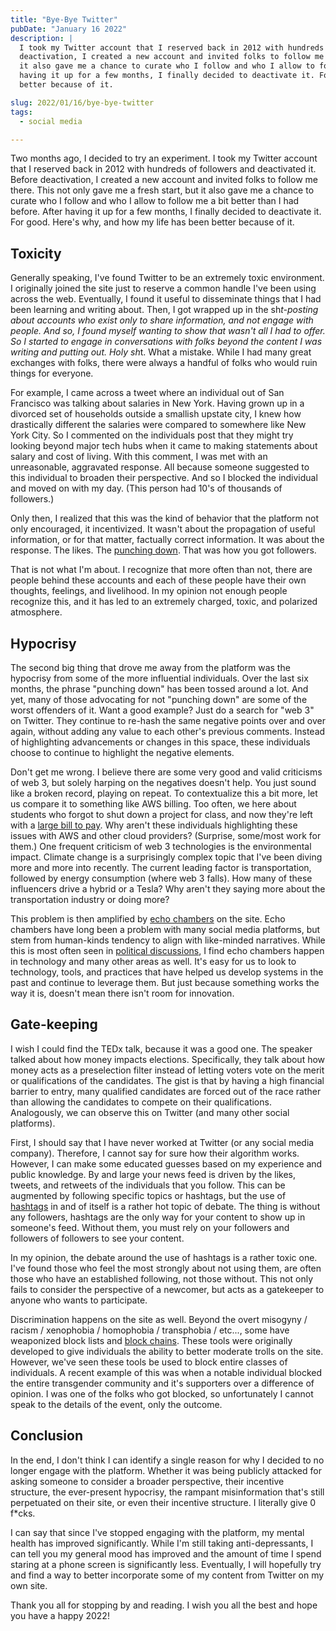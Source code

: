 ```yaml
---
title: "Bye-Bye Twitter"
pubDate: "January 16 2022"
description: |
  I took my Twitter account that I reserved back in 2012 with hundreds of followers and deactivated it. Before
  deactivation, I created a new account and invited folks to follow me there. This not only gave me a fresh start, but
  it also gave me a chance to curate who I follow and who I allow to follow me a bit better than I had before. After
  having it up for a few months, I finally decided to deactivate it. For good. Here's why, and how my life has been
  better because of it.

slug: 2022/01/16/bye-bye-twitter
tags:
  - social media

---
```


Two months ago, I decided to try an experiment. I took my Twitter account that I reserved back in 2012 with hundreds of 
followers and deactivated it. Before deactivation, I created a new account and invited folks to follow me there. This
not only gave me a fresh start, but it also gave me a chance to curate who I follow and who I allow to follow me a bit
better than I had before. After having it up for a few months, I finally decided to deactivate it. For good. Here's why,
and how my life has been better because of it.

<!--more-->

## Toxicity

Generally speaking, I've found Twitter to be an extremely toxic environment. I originally joined the site just to
reserve a common handle I've been using across the web. Eventually, I found it useful to disseminate things that I had
been learning and writing about. Then, I got wrapped up in the sh*t-posting about accounts who exist only to share
information, and not engage with people. And so, I found myself wanting to show that wasn't all I had to offer. So I 
started to engage in conversations with folks beyond the content I was writing and putting out. Holy sh*t. What a 
mistake. While I had many great exchanges with folks, there were always a handful of folks who would ruin things for 
everyone.

For example, I came across a tweet where an individual out of San Francisco was talking about salaries in New York. 
Having grown up in a divorced set of households outside a smallish upstate city, I knew how drastically different the 
salaries were compared to somewhere like New York City. So I commented on the individuals post that they might try
looking beyond major tech hubs when it came to making statements about salary and cost of living. With this comment, 
I was met with an unreasonable, aggravated response. All because someone suggested to this individual to broaden their 
perspective. And so I blocked the individual and moved on with my day. (This person had 10's of thousands of followers.)

Only then, I realized that this was the kind of behavior that the platform not only encouraged, it incentivized. 
It wasn't about the propagation of useful information, or for that matter, factually correct information. It was about 
the response. The likes. The [punching down][]. That was how you got followers. 

That is not what I'm about. I recognize that more often than not, there are people behind these accounts and each of 
these people have their own thoughts, feelings, and livelihood. In my opinion not enough people recognize this, and it
has led to an extremely charged, toxic, and polarized atmosphere.

[punching down]: https://www.urbandictionary.com/define.php?term=punching%20down

## Hypocrisy 

The second big thing that drove me away from the platform was the hypocrisy from some of the more influential 
individuals. Over the last six months, the phrase "punching down" has been tossed around a lot. And yet, many of those 
advocating for not "punching down" are some of the worst offenders of it. Want a good example? Just do a search for 
"web 3" on Twitter. They continue to re-hash the same negative points over and over again, without adding any value to 
each other's previous comments. Instead of highlighting advancements or changes in this space, these individuals choose 
to continue to highlight the negative elements.

Don't get me wrong. I believe there are some very good and valid criticisms of web 3, but solely harping on the
negatives doesn't help. You just sound like a broken record, playing on repeat. To contextualize this a bit more, let us
compare it to something like AWS billing. Too often, we here about students who forgot to shut down a project for class, 
and now they're left with a [large bill to pay][]. Why aren't these individuals highlighting these issues with AWS and 
other cloud providers? (Surprise, some/most work for them.) One frequent criticism of web 3 technologies is the
environmental impact. Climate change is a surprisingly complex topic that I've been diving more and more into recently.
The current leading factor is transportation, followed by energy consumption (where web 3 falls). How many of these
influencers drive a hybrid or a Tesla? Why aren't they saying more about the transportation industry or doing more?

This problem is then amplified by [echo chambers][] on the site. Echo chambers have long been a problem with many social
media platforms, but stem from human-kinds tendency to align with like-minded narratives. While this is most often seen 
in [political discussions][], I find echo chambers happen in technology and many other areas as well. It's easy for us 
to look to technology, tools, and practices that have helped us develop systems in the past and continue to leverage 
them. But just because something works the way it is, doesn't mean there isn't room for innovation.

[large bill to pay]: https://www.reddit.com/r/aws/comments/qgr9jh/was_billed_60k_with_a_free_tier/
[echo chambers]: https://www.pnas.org/content/118/9/e2023301118
[political discussions]: https://www.msn.com/en-us/news/politics/here-s-how-bad-the-social-media-echo-chamber-has-gotten-in-politics/ar-AALg1tx

## Gate-keeping

I wish I could find the TEDx talk, because it was a good one. The speaker talked about how money impacts elections.
Specifically, they talk about how money acts as a preselection filter instead of letting voters vote on the merit or
qualifications of the candidates. The gist is that by having a high financial barrier to entry, many qualified 
candidates are forced out of the race rather than allowing the candidates to compete on their qualifications. 
Analogously, we can observe this on Twitter (and many other social platforms).

First, I should say that I have never worked at Twitter (or any social media company). Therefore, I cannot say for sure
how their algorithm works. However, I can make some educated guesses based on my experience and public knowledge. By and
large your news feed is driven by the likes, tweets, and retweets of the individuals that you follow. This can be
augmented by following specific topics or hashtags, but the use of [hashtags][] in and of itself is a rather hot topic
of debate. The thing is without any followers, hashtags are the only way for your content to show up in someone's feed.
Without them, you must rely on your followers and followers of followers to see your content.

In my opinion, the debate around the use of hashtags is a rather toxic one. I've found those who feel the most strongly
about not using them, are often those who have an established following, not those without. This not only fails to 
consider the perspective of a newcomer, but acts as a gatekeeper to anyone who wants to participate.

Discrimination happens on the site as well. Beyond the overt misogyny / racism / xenophobia / homophobia / transphobia /
etc..., some have weaponized block lists and [block chains][]. These tools were originally developed to give individuals
the ability to better moderate trolls on the site. However, we've seen these tools be used to block entire classes of
individuals. A recent example of this was when a notable individual blocked the entire transgender community and it's 
supporters over a difference of opinion. I was one of the folks who got blocked, so unfortunately I cannot speak to the
details of the event, only the outcome.

[hashtags]: https://business.twitter.com/en/blog/the-dos-and-donts-of-hashtags.html
[block chains]: https://www.diversetechgeek.com/how-block-twitter-trolls-bulk/

## Conclusion

In the end, I don't think I can identify a single reason for why I decided to no longer engage with the platform. 
Whether it was being publicly attacked for asking someone to consider a broader perspective, their incentive structure,
the ever-present hypocrisy, the rampant misinformation that's still perpetuated on their site, or even their incentive 
structure. I literally give 0 f*cks.

I can say that since I've stopped engaging with the platform, my mental health has improved significantly. While I'm
still taking anti-depressants, I can tell you my general mood has improved and the amount of time I spend staring at a
phone screen is significantly less. Eventually, I will hopefully try and find a way to better incorporate some of my
content from Twitter on my own site.

Thank you all for stopping by and reading. I wish you all the best and hope you have a happy 2022!
